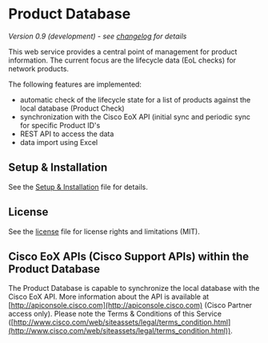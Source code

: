 
# Product Database

*Version 0.9 (development) - see [changelog](CHANGELOG.md) for details*

This web service provides a central point of management for product information. The current focus are the lifecycle data (EoL checks) for network products.

The following features are implemented:

* automatic check of the lifecycle state for a list of products against the local database (Product Check)
* synchronization with the Cisco EoX API (initial sync and periodic sync for specific Product ID's
* REST API to access the data
* data import using Excel

## Setup & Installation

See the [Setup & Installation](SETUP.md) file for details.

## License

See the [license](LICENSE.md) file for license rights and limitations (MIT).

## Cisco EoX APIs (Cisco Support APIs) within the Product Database

The Product Database is capable to synchronize the local database with the Cisco EoX API. More information about the API is available at [http://apiconsole.cisco.com](http://apiconsole.cisco.com) (Cisco Partner access only). Please note the Terms & Conditions of this Service ([http://www.cisco.com/web/siteassets/legal/terms_condition.html](http://www.cisco.com/web/siteassets/legal/terms_condition.html)).
